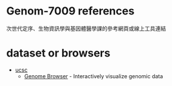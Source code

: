 # Genom-7009 references
次世代定序、生物資訊學與基因體醫學課的參考網頁或線上工具連結

# dataset or browsers
* [ucsc](https://genome-asia.ucsc.edu)
  - [Genome Browser](https://genome-asia.ucsc.edu/cgi-bin/hgGateway) - Interactively visualize genomic data
